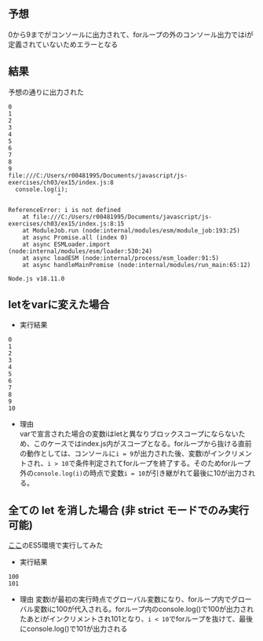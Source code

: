 ## 予想

0から9までがコンソールに出力されて、forループの外のコンソール出力ではiが定義されていないためエラーとなる

## 結果

予想の通りに出力された

```
0
1
2
3
4
5
6
7
8
9
file:///C:/Users/r00481995/Documents/javascript/js-exercises/ch03/ex15/index.js:8
  console.log(i);
              ^

ReferenceError: i is not defined
    at file:///C:/Users/r00481995/Documents/javascript/js-exercises/ch03/ex15/index.js:8:15
    at ModuleJob.run (node:internal/modules/esm/module_job:193:25)
    at async Promise.all (index 0)
    at async ESMLoader.import (node:internal/modules/esm/loader:530:24)
    at async loadESM (node:internal/process/esm_loader:91:5)
    at async handleMainPromise (node:internal/modules/run_main:65:12)

Node.js v18.11.0
```

## letをvarに変えた場合

- 実行結果

```
0
1
2
3
4
5
6
7
8
9
10
```

- 理由  
  varで宣言された場合の変数iはletと異なりブロックスコープにならないため、このケースではindex.js内がスコープとなる。forループから抜ける直前の動作としては、コンソールに`i = 9`が出力された後、変数iがインクリメントされ、`i > 10`で条件判定されてforループを終了する。そのためforループ外の`console.log(i)`の時点で変数`i = 10`が引き継がれて最後に10が出力される。

## 全ての let を消した場合 (非 strict モードでのみ実行可能)

[ここ](https://es5-playground.vercel.app/)のES5環境で実行してみた

- 実行結果

```
100
101
```

- 理由
  変数iが最初の実行時点でグローバル変数になり、forループ内でグローバル変数iに100が代入される。forループ内のconsole.log()で100が出力されたあとiがインクリメントされ101となり、`i < 10`でforループを抜けて、最後にconsole.log()で101が出力される
